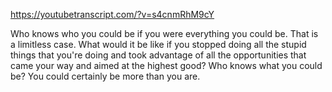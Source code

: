 https://youtubetranscript.com/?v=s4cnmRhM9cY

 Who knows who you could be if you were everything you could be. That is a limitless case. What would it be like if you stopped doing all the stupid things that you're doing and took advantage of all the opportunities that came your way and aimed at the highest good? Who knows what you could be? You could certainly be more than you are.